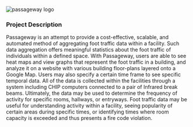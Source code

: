 # 
![passageway logo](https://dl2.pushbulletusercontent.com/KbQ1LfBQ4PvfBj4LmbcYmXDPBHlTsnHR/Passageway.png)

### Project Description
Passageway is an attempt to provide a cost-effective, scalable, and automated method of aggregating foot traffic data within a facility. Such data aggregation offers meaningful statistics about the foot traffic of individuals within a defined space. With Passageway, users are able to see heat maps and view graphs that represent the foot traffic in a building, and analyze it on a website with various building floor-plans layered onto a Google Map. Users may also specify a certain time frame to see specific temporal data. All of the data is collected within the facilities through a system including CHIP computers connected to a pair of Infrared break beams. Ultimately, the data may be used to determine the frequency of activity for specific rooms, hallways, or entryways. Foot traffic data may be useful for understanding activity within a facility, seeing popularity of certain areas during specific times, or identifying times where room capacity is exceeded and thus presents a fire code violation.
